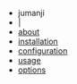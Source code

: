 <div class=submenu>
  <ul id=submenu>
    <li>jumanji</li>
    <li>|</li>
    <li><a href=/projects/jumanji>about</a></li>
    <li><a href=/projects/jumanji/installation>installation</a></li>
    <li><a href=/projects/jumanji/configuration>configuration</a></li>
    <li><a href=/projects/jumanji/usage>usage</a></li>
    <li><a href=/projects/jumanji/options>options</a></li>
  </ul>
  <div class="clear"></div>
</div>
